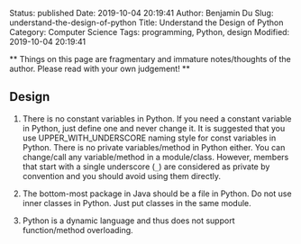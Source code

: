 Status: published
Date: 2019-10-04 20:19:41
Author: Benjamin Du
Slug: understand-the-design-of-python
Title: Understand the Design of Python
Category: Computer Science
Tags: programming, Python, design
Modified: 2019-10-04 20:19:41

**
Things on this page are fragmentary and immature notes/thoughts of the author.
Please read with your own judgement!
**


## Design

1. There is no constant variables in Python.
    If you need a constant variable in Python,
    just define one and never change it.
    It is suggested that you use UPPER_WITH_UNDERSCORE naming style for const variables in Python.
    There is no private variables/method in Python either.
    You can change/call any variable/method in a module/class.
    However,
    members that start with a single underscore (`_`) are considered as private by convention
    and you should avoid using them directly.

2. The bottom-most package in Java should be a file in Python.
    Do not use inner classes in Python.
    Just put classes in the same module.

3. Python is a dynamic language and thus does not support function/method overloading.

